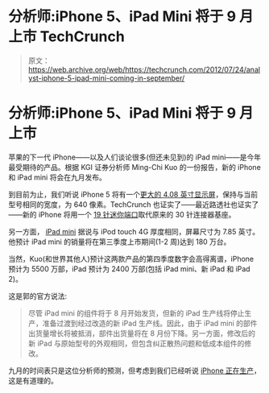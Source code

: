 # 分析师:iPhone 5、iPad Mini 将于 9 月上市 TechCrunch

> 原文：<https://web.archive.org/web/https://techcrunch.com/2012/07/24/analyst-iphone-5-ipad-mini-coming-in-september/>

# 分析师:iPhone 5、iPad Mini 将于 9 月上市

苹果的下一代 iPhone——以及人们谈论很多(但还未见到)的 iPad mini——是今年最受期待的产品。根据 KGI 证券分析师 Ming-Chi Kuo 的一份报告，新的 iPhone 和 iPad mini 将会在九月发布。

到目前为止，我们听说 iPhone 5 将有一个[更大的 4.08 英寸显示屏](https://web.archive.org/web/20230204203114/https://techcrunch.com/2012/06/06/size-matters-supply-chain-whispers-hint-at-4-08-169-display-on-iphone-5/)，保持与当前型号相同的宽度，为 640 像素。TechCrunch 也证实了——最近路透社也证实了——新的 iPhone 将用一个 [19 针迷你端口](https://web.archive.org/web/20230204203114/https://techcrunch.com/2012/06/20/confirmed-the-new-iphone-will-have-a-19-pin-mini-connector/)取代原来的 30 针连接器基座。

另一方面， [iPad mini](https://web.archive.org/web/20230204203114/https://techcrunch.com/2012/07/07/ipad-mini-said-to-look-like-a-large-3g-ipod-nano-be-as-thin-as-a-4g-ipod-touch/) 据说与 iPod touch 4G 厚度相同，屏幕尺寸为 7.85 英寸。他预计 iPad mini 的销量将在第三季度上市期间(1-2 周)达到 180 万台。

当然，Kuo(和世界其他人)预计这两款产品的第四季度数字会高得离谱，iPhone 预计为 5500 万部，iPad 预计为 2400 万部(包括 iPad mini、新 iPad 和 iPad 2)。

这是郭的官方说法:

> 尽管 iPad mini 的组件将于 8 月开始发货，但新的 iPad 生产线将停止生产，准备过渡到经过改造的新 iPad 生产线。因此，由于 iPad mini 的部件出货量增长将被抵消，部件出货量将在 8 月份下降。另一方面，修改后的新 iPad 与原始型号的外观相同，但包含纠正散热问题和低成本组件的修改。

九月的时间表只是这位分析师的预测，但考虑到我们已经听说 [iPhone 正在生产](https://web.archive.org/web/20230204203114/https://techcrunch.com/2012/07/16/leaked-iphone-5-front-casing-shows-centered-facetime-camera/)，这是有道理的。